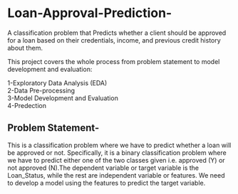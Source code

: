 # Loan-Approval-Prediction-
A classification problem that Predicts whether a client should be approved for a loan based on their credentials, income, and previous credit history about them.

This project covers the whole process from problem statement to model development and evaluation:

1-Exploratory Data Analysis (EDA)   
2-Data Pre-processing  
3-Model Development and Evaluation   
4-Predection

## Problem Statement-  
This is a classification problem where we have to predict whether a loan will be approved or not. Specifically, it is a binary classification problem where we have to predict either one of the two classes given i.e. approved (Y) or not approved (N).The dependent variable or target variable is the Loan_Status, while the rest are independent variable or features. We need to develop a model using the features to predict the target variable.
